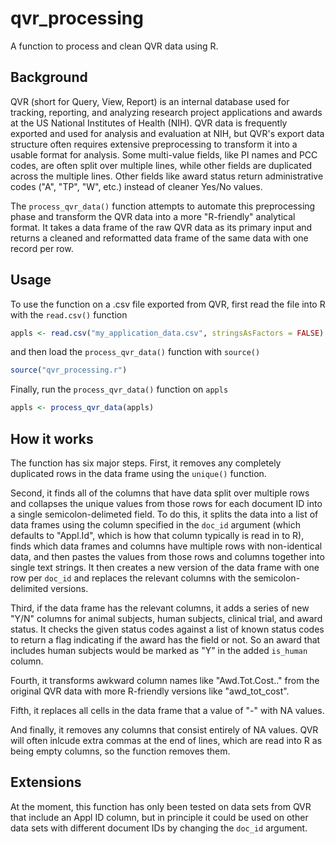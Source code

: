 # qvr_processing
A function to process and clean QVR data using R.

## Background
QVR (short for Query, View, Report) is an internal database used for tracking, reporting, and analyzing research project applications and awards at the US National Institutes of Health (NIH). QVR data is frequently exported and used for analysis and evaluation at NIH, but QVR's export data structure often requires extensive preprocessing to transform it into a usable format for analysis. Some multi-value fields, like PI names and PCC codes, are often split over multiple lines, while other fields are duplicated across the multiple lines. Other fields like award status return administrative codes ("A", "TP", "W", etc.) instead of cleaner Yes/No values.

The `process_qvr_data()` function attempts to automate this preprocessing phase and transform the QVR data into a more "R-friendly" analytical format. It takes a data frame of the raw QVR data as its primary input and returns a cleaned and reformatted data frame of the same data with one record per row. 

## Usage
To use the function on a .csv file exported from QVR, first read the file into R with the `read.csv()` function

```r
appls <- read.csv("my_application_data.csv", stringsAsFactors = FALSE)
```

and then load the `process_qvr_data()` function with `source()`

```r
source("qvr_processing.r")
```

Finally, run the `process_qvr_data()` function on `appls`

```r
appls <- process_qvr_data(appls)
```

## How it works
The function has six major steps. First, it removes any completely duplicated rows in the data frame using the `unique()` function. 

Second, it finds all of the columns that have data split over multiple rows and collapses the unique values from those rows for each document ID into a single semicolon-delimeted field. To do this, it splits the data into a list of data frames using the column specified in the `doc_id` argument (which defaults to "Appl.Id", which is how that column typically is read in to R), finds which data frames and columns have multiple rows with non-identical data, and then pastes the values from those rows and columns together into single text strings. It then creates a new version of the data frame with one row per `doc_id` and replaces the relevant columns with the semicolon-delimited versions.

Third, if the data frame has the relevant columns, it adds a series of new "Y/N" columns for animal subjects, human subjects, clinical trial, and award status. It checks the given status codes against a list of known status codes to return a flag indicating if the award has the field or not. So an award that includes human subjects would be marked as "Y" in the added `is_human` column. 

Fourth, it transforms awkward column names like "Awd.Tot.Cost.." from the original QVR data with more R-friendly versions like "awd_tot_cost". 

Fifth, it replaces all cells in the data frame that a value of "-" with NA values. 

And finally, it removes any columns that consist entirely of NA values. QVR will often inlcude extra commas at the end of lines, which are read into R as being empty columns, so the function removes them.

## Extensions
At the moment, this function has only been tested on data sets from QVR that include an Appl ID column, but in principle it could be used on other data sets with different document IDs by changing the `doc_id` argument. 

